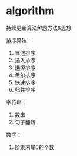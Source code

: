# algorithm
持续更新算法解题方法&amp;思想

排序算法：
  1. 冒泡排序 
  2. 插入排序
  3. 选择排序
  4. 希尔排序
  5. 快速排序
  6. 归并排序
 
字符串：
  1. 数串
  2. 句子翻转

数字：
  1. 阶乘末尾0的个数

